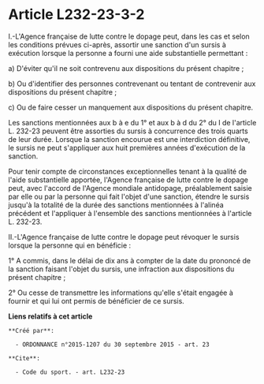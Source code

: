 # Article L232-23-3-2

I.-L'Agence française de lutte contre le dopage peut, dans les cas et selon les conditions prévues ci-après, assortir une
sanction d'un sursis à exécution lorsque la personne a fourni une aide substantielle permettant : 

a) D'éviter qu'il ne soit contrevenu aux dispositions du présent chapitre ; 

b) Ou d'identifier des personnes contrevenant ou tentant de contrevenir aux dispositions du présent chapitre ; 

c) Ou de faire cesser un manquement aux dispositions du présent chapitre. 

Les sanctions mentionnées aux b à e du 1° et aux b à d du 2° du I de l'article L. 232-23 peuvent être assorties du sursis à
concurrence des trois quarts de leur durée. Lorsque la sanction encourue est une interdiction définitive, le sursis ne peut
s'appliquer aux huit premières années d'exécution de la sanction. 

Pour tenir compte de circonstances exceptionnelles tenant à la qualité de l'aide substantielle apportée, l'Agence française
de lutte contre le dopage peut, avec l'accord de l'Agence mondiale antidopage, préalablement saisie par elle ou par la
personne qui fait l'objet d'une sanction, étendre le sursis jusqu'à la totalité de la durée des sanctions mentionnées à
l'alinéa précédent et l'appliquer à l'ensemble des sanctions mentionnées à l'article L. 232-23. 

II.-L'Agence française de lutte contre le dopage peut révoquer le sursis lorsque la personne qui en bénéficie : 

1° A commis, dans le délai de dix ans à compter de la date du prononcé de la sanction faisant l'objet du sursis, une
infraction aux dispositions du présent chapitre ; 

2° Ou cesse de transmettre les informations qu'elle s'était engagée à fournir et qui lui ont permis de bénéficier de ce
sursis.

**Liens relatifs à cet article**

	**Créé par**:

	  - ORDONNANCE n°2015-1207 du 30 septembre 2015 - art. 23

	**Cite**:

	  - Code du sport. - art. L232-23
